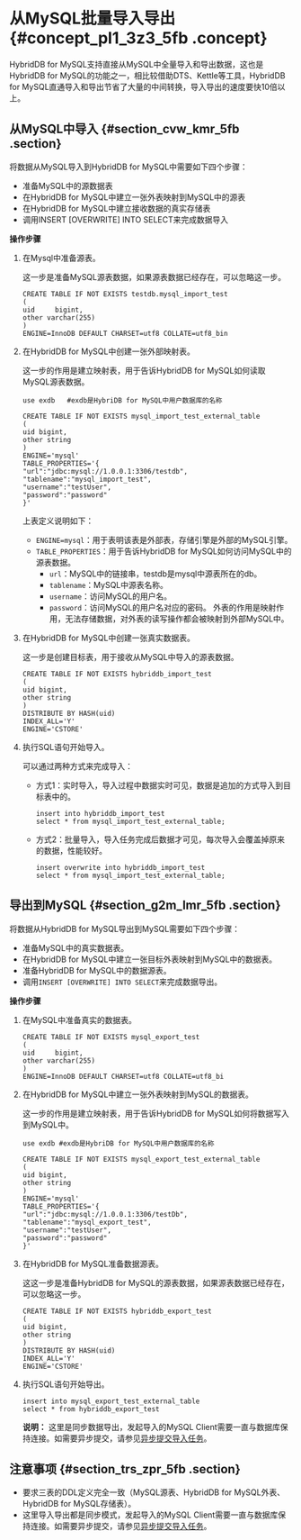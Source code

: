 # 从MySQL批量导入导出 {#concept_pl1_3z3_5fb .concept}

HybridDB for MySQL支持直接从MySQL中全量导入和导出数据，这也是HybridDB for MySQL的功能之一，相比较借助DTS、Kettle等工具，HybridDB for MySQL直通导入和导出节省了大量的中间转换，导入导出的速度要快10倍以上。

## 从MySQL中导入 {#section_cvw_kmr_5fb .section}

将数据从MySQL导入到HybridDB for MySQL中需要如下四个步骤：

-   准备MySQL中的源数据表
-   在HybridDB for MySQL中建立一张外表映射到MySQL中的源表
-   在HybridDB for MySQL中建立接收数据的真实存储表
-   调用INSERT \[OVERWRITE\] INTO SELECT来完成数据导入

**操作步骤**

1.  在Mysql中准备源表。

    这一步是准备MySQL源表数据，如果源表数据已经存在，可以忽略这一步。

    ```
    CREATE TABLE IF NOT EXISTS testdb.mysql_import_test  
    (  
    uid     bigint,  
    other varchar(255)
    )
    ENGINE=InnoDB DEFAULT CHARSET=utf8 COLLATE=utf8_bin
    
    ```

2.  在HybridDB for MySQL中创建一张外部映射表。

    这一步的作用是建立映射表，用于告诉HybridDB for MySQL如何读取MySQL源表数据。

    ```
    use exdb   #exdb是HybriDB for MySQL中用户数据库的名称
    
    CREATE TABLE IF NOT EXISTS mysql_import_test_external_table  
    (  
    uid bigint,
    other string  
    )  
    ENGINE='mysql'  
    TABLE_PROPERTIES='{  
    "url":"jdbc:mysql://1.0.0.1:3306/testdb",  
    "tablename":"mysql_import_test",  
    "username":"testUser",  
    "password":"password"  
    }'
    
    ```

    上表定义说明如下：

    -   `ENGINE=mysql`：用于表明该表是外部表，存储引擎是外部的MySQL引擎。
    -   `TABLE_PROPERTIES`：用于告诉HybridDB for MySQL如何访问MySQL中的源表数据。
        -   `url`：MySQL中的链接串，testdb是mysql中源表所在的db。
        -   `tablename`：MySQL中源表名称。
        -   `username`：访问MySQL的用户名。
        -   `password`：访问MySQL的用户名对应的密码。
    外表的作用是映射作用，无法存储数据，对外表的读写操作都会被映射到外部MySQL中。

3.  在HybridDB for MySQL中创建一张真实数据表。

    这一步是创建目标表，用于接收从MySQL中导入的源表数据。

    ```
    CREATE TABLE IF NOT EXISTS hybriddb_import_test  
    (  
    uid bigint,  
    other string  
    )  
    DISTRIBUTE BY HASH(uid)  
    INDEX_ALL='Y'  
    ENGINE='CSTORE'
    
    ```

4.  执行SQL语句开始导入。

    可以通过两种方式来完成导入：

    -   方式1：实时导入，导入过程中数据实时可见，数据是追加的方式导入到目标表中的。

        ```
        insert into hybriddb_import_test
        select * from mysql_import_test_external_table;
        
        ```

    -   方式2：批量导入，导入任务完成后数据才可见，每次导入会覆盖掉原来的数据，性能较好。

        ```
        insert overwrite into hybriddb_import_test
        select * from mysql_import_test_external_table;
        
        ```


## 导出到MySQL {#section_g2m_lmr_5fb .section}

将数据从HybridDB for MySQL导出到MySQL需要如下四个步骤：

-   准备MySQL中的真实数据表。
-   在HybridDB for MySQL中建立一张目标外表映射到MySQL中的数据表。
-   准备HybridDB for MySQL中的数据源表。
-   调用`INSERT [OVERWRITE] INTO SELECT`来完成数据导出。

**操作步骤**

1.  在MySQL中准备真实的数据表。

    ```
    CREATE TABLE IF NOT EXISTS mysql_export_test
    (
    uid     bigint,
    other varchar(255)
    )
    ENGINE=InnoDB DEFAULT CHARSET=utf8 COLLATE=utf8_bi
    
    ```

2.  在HybridDB for MySQL中建立一张外表映射到MySQL的数据表。

    这一步的作用是建立映射表，用于告诉HybridDB for MySQL如何将数据写入到MySQL中。

    ```
    use exdb #exdb是HybriDB for MySQL中用户数据库的名称
    
    CREATE TABLE IF NOT EXISTS mysql_export_test_external_table
    (
    uid bigint,
    other string
    )
    ENGINE='mysql'
    TABLE_PROPERTIES='{
    "url":"jdbc:mysql://1.0.0.1:3306/testDb",
    "tablename":"mysql_export_test",
    "username":"testUser",
    "password":"password"
    }'
    
    ```

3.  在HybridDB for MySQL准备数据源表。

    这这一步是准备HybridDB for MySQL的源表数据，如果源表数据已经存在，可以忽略这一步。

    ```
    CREATE TABLE IF NOT EXISTS hybriddb_export_test
    (
    uid bigint,
    other string
    )
    DISTRIBUTE BY HASH(uid)
    INDEX_ALL='Y'
    ENGINE='CSTORE'
    
    ```

4.  执行SQL语句开始导出。

    ```
    insert into mysql_export_test_external_table
    select * from hybriddb_export_test
    
    ```

    **说明：** 这里是同步数据导出，发起导入的MySQL Client需要一直与数据库保持连接。如需要异步提交，请参见[异步提交导入任务](cn.zh-CN/分析引擎手册/数据导入导出/异步提交导入任务.md#)。


## 注意事项 {#section_trs_zpr_5fb .section}

-   要求三表的DDL定义完全一致（MySQL源表、HybridDB for MySQL外表、HybridDB for MySQL存储表）。
-   这里导入导出都是同步模式，发起导入的MySQL Client需要一直与数据库保持连接。如需要异步提交，请参见[异步提交导入任务](cn.zh-CN/分析引擎手册/数据导入导出/异步提交导入任务.md#)。

